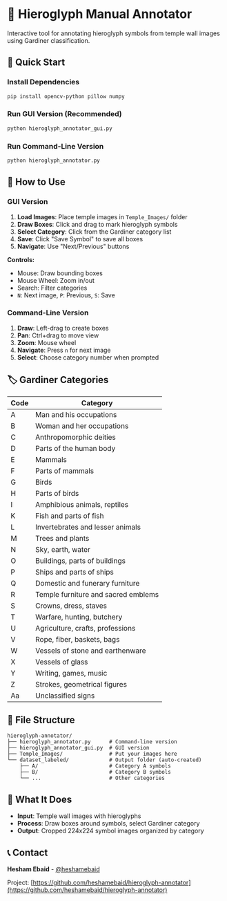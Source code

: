 # 🏺 Hieroglyph Manual Annotator

Interactive tool for annotating hieroglyph symbols from temple wall images using Gardiner classification.

## 🚀 Quick Start

### Install Dependencies
```bash
pip install opencv-python pillow numpy
```

### Run GUI Version (Recommended)
```bash
python hieroglyph_annotator_gui.py
```

### Run Command-Line Version
```bash
python hieroglyph_annotator.py
```

## 📖 How to Use

### GUI Version
1. **Load Images**: Place temple images in `Temple_Images/` folder
2. **Draw Boxes**: Click and drag to mark hieroglyph symbols
3. **Select Category**: Click from the Gardiner category list
4. **Save**: Click "Save Symbol" to save all boxes
5. **Navigate**: Use "Next/Previous" buttons

**Controls:**
- Mouse: Draw bounding boxes
- Mouse Wheel: Zoom in/out
- Search: Filter categories
- `N`: Next image, `P`: Previous, `S`: Save

### Command-Line Version
1. **Draw**: Left-drag to create boxes
2. **Pan**: Ctrl+drag to move view
3. **Zoom**: Mouse wheel
4. **Navigate**: Press `n` for next image
5. **Select**: Choose category number when prompted

## 🏷️ Gardiner Categories

| Code | Category |
|------|----------|
| A | Man and his occupations |
| B | Woman and her occupations |
| C | Anthropomorphic deities |
| D | Parts of the human body |
| E | Mammals |
| F | Parts of mammals |
| G | Birds |
| H | Parts of birds |
| I | Amphibious animals, reptiles |
| K | Fish and parts of fish |
| L | Invertebrates and lesser animals |
| M | Trees and plants |
| N | Sky, earth, water |
| O | Buildings, parts of buildings |
| P | Ships and parts of ships |
| Q | Domestic and funerary furniture |
| R | Temple furniture and sacred emblems |
| S | Crowns, dress, staves |
| T | Warfare, hunting, butchery |
| U | Agriculture, crafts, professions |
| V | Rope, fiber, baskets, bags |
| W | Vessels of stone and earthenware |
| X | Vessels of glass |
| Y | Writing, games, music |
| Z | Strokes, geometrical figures |
| Aa | Unclassified signs |

## 📁 File Structure

```
hieroglyph-annotator/
├── hieroglyph_annotator.py      # Command-line version
├── hieroglyph_annotator_gui.py  # GUI version
├── Temple_Images/               # Put your images here
└── dataset_labeled/             # Output folder (auto-created)
    ├── A/                       # Category A symbols
    ├── B/                       # Category B symbols
    └── ...                      # Other categories
```

## 🎯 What It Does

- **Input**: Temple wall images with hieroglyphs
- **Process**: Draw boxes around symbols, select Gardiner category
- **Output**: Cropped 224x224 symbol images organized by category

## 📞 Contact

**Hesham Ebaid** - [@heshamebaid](https://github.com/heshamebaid)

Project: [https://github.com/heshamebaid/hieroglyph-annotator](https://github.com/heshamebaid/hieroglyph-annotator)
